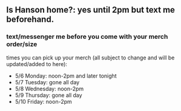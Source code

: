 ## Is Hanson home?: yes until 2pm but text me beforehand.

### text/messenger me before you come with your merch order/size

times you can pick up your merch (all subject to change and will be updated/added to here):
- 5/6 Monday: noon-2pm and later tonight
- 5/7 Tuesday: gone all day
- 5/8 Wednesday: noon-2pm
- 5/9 Thursday: gone all day
- 5/10 Friday: noon-2pm
